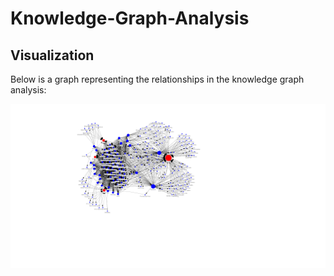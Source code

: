 # Knowledge-Graph-Analysis


## Visualization

Below is a graph representing the relationships in the knowledge graph analysis:

![Knowledge Graph Visualization](unnamed.png)
